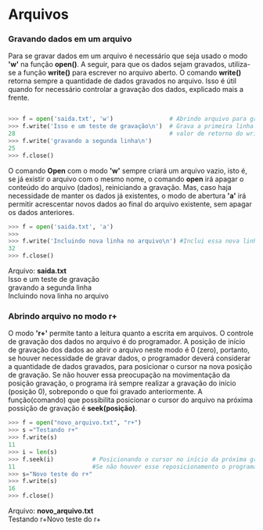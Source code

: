 # Arquivos

### <b> Gravando dados em um arquivo </b>

Para se gravar dados em um arquivo é necessário que seja usado o modo **'w'** na função **open()**. A seguir, para que os dados sejam gravados, utiliza-se a função **write()** para escrever no arquivo aberto. O comando **write()** retorna sempre a quantidade de dados gravados no arquivo. Isso é útil quando for necessário controlar a gravação dos dados, explicado mais a frente.   
``` python

>>> f = open('saida.txt', 'w')                # Abrindo arquivo para gravação. O arquivo saida.txt é criado no diretório corrente.
>>> f.write('Isso e um teste de gravação\n')  # Grava a primeira linha do arquivo. \n no final é para quebrar a linha  
28                                            # valor de retorno do write informando a quantidade de caracteres gravados
>>> f.write('gravando a segunda linha\n')
25
>>> f.close()
```
O comando **Open** com o modo **'w'** sempre criará um arquivo vazio, isto é, se já existir o arquivo com o mesmo nome, o comando **open** irá apagar o conteúdo do arquivo (dados), reiniciando a gravação. Mas, caso haja necessidade de manter os dados já existentes, o modo de abertura **'a'** irá permitir acrescentar novos dados ao final do arquivo existente, sem apagar os dados anteriores.
``` python
>>> f = open('saida.txt', 'a')
>>> 
>>> f.write('Incluindo nova linha no arquivo\n') #Inclui essa nova linha ao final do arquivo saída.
32
>>> f.close()
```
Arquivo: **saida.txt** <br>
Isso e um teste de gravação<br>
gravando a segunda linha<br>
Incluindo nova linha no arquivo<br>

### <b> Abrindo arquivo no modo r+ </b>
O modo **'r+'** permite tanto a leitura quanto a escrita em arquivos. O controle de gravação dos dados no arquivo é do programador. A posição de início de gravação dos dados ao abrir o arquivo neste modo é 0 (zero), portanto, se houver necessidade de gravar dados, o programador deverá considerar a quantidade de dados gravados, para posicionar o cursor na nova posição de gravação. Se não houver essa preocupação na movimentação da posição gravação, o programa irá sempre realizar a gravação do início (posição 0), sobrepondo o que foi gravado anteriormente. A função(comando) que possibilita posicionar o cursor do arquivo na próxima possição de gravação é **seek(posição)**.
``` python
>>> f = open("novo_arquivo.txt", "r+")
>>> s ="Testando r+"
>>> f.write(s)
11
>>> i = len(s)
>>> f.seek(i)           # Posicionando o cursor no início da próxima gravação (11). 
11                      #Se não houver esse reposicionamento o programa irá sobrepor os dados escritos antes. 
>>> s="Novo teste do r+"
>>> f.write(s)
16
>>> f.close()
```
Arquivo: **novo_arquivo.txt**<br>
Testando r+Novo teste do r+

